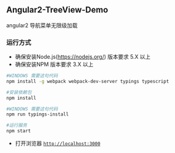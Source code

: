 ## Angular2-TreeView-Demo
angular2 导航菜单无限级加载

### 运行方式
- 确保安装Node.js(https://nodejs.org/) 版本要求 5.X 以上
- 确保安装NPM 版本要求 3.X 以上

```bash
#WINDOWS 需要这句代码
npm install -g webpack webpack-dev-server typings typescript

#安装依赖包
npm install 

#WINDOWS 需要这句代码
npm run typings-install

#运行服务
npm start

```
- 打开浏览器 [`http://localhost:3000`](http://localhost:3000)